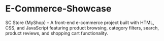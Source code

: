 # E-Commerce-Showcase
SC Store (MyShop) – A front-end e-commerce project built with HTML, CSS, and JavaScript featuring product browsing, category filters, search, product reviews, and shopping cart functionality.
